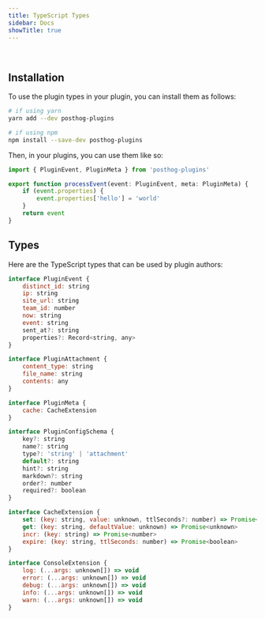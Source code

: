 ```yaml
---
title: TypeScript Types 
sidebar: Docs
showTitle: true
---
```


<br />

## Installation

To use the plugin types in your plugin, you can install them as follows:

```bash
# if using yarn
yarn add --dev posthog-plugins

# if using npm
npm install --save-dev posthog-plugins
``` 

Then, in your plugins, you can use them like so:

```typescript
import { PluginEvent, PluginMeta } from 'posthog-plugins'

export function processEvent(event: PluginEvent, meta: PluginMeta) {
    if (event.properties) {
        event.properties['hello'] = 'world'
    }
    return event
}
```

## Types

Here are the TypeScript types that can be used by plugin authors:

```js
interface PluginEvent {
    distinct_id: string
    ip: string
    site_url: string
    team_id: number
    now: string
    event: string
    sent_at?: string
    properties?: Record<string, any>
}

interface PluginAttachment {
    content_type: string
    file_name: string
    contents: any
}

interface PluginMeta {
    cache: CacheExtension
}

interface PluginConfigSchema {
    key?: string
    name?: string
    type?: 'string' | 'attachment'
    default?: string
    hint?: string
    markdown?: string
    order?: number
    required?: boolean
}

interface CacheExtension {
    set: (key: string, value: unknown, ttlSeconds?: number) => Promise<void>
    get: (key: string, defaultValue: unknown) => Promise<unknown>
    incr: (key: string) => Promise<number>
    expire: (key: string, ttlSeconds: number) => Promise<boolean>
}

interface ConsoleExtension {
    log: (...args: unknown[]) => void
    error: (...args: unknown[]) => void
    debug: (...args: unknown[]) => void
    info: (...args: unknown[]) => void
    warn: (...args: unknown[]) => void
}
```